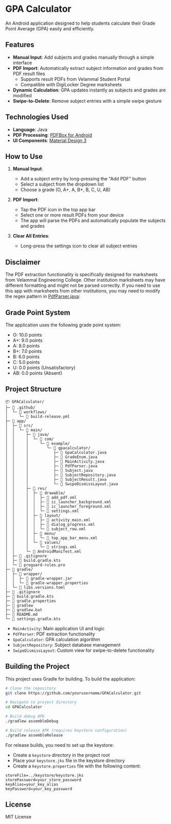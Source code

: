 # GPA Calculator

An Android application designed to help students calculate their Grade Point Average (GPA) easily and efficiently.

## Features

- **Manual Input**: Add subjects and grades manually through a simple interface
- **PDF Import**: Automatically extract subject information and grades from PDF result files
  - Supports result PDFs from Velammal Student Portal
  - Compatible with DigiLocker Degree marksheets
- **Dynamic Calculation**: GPA updates instantly as subjects and grades are modified
- **Swipe-to-Delete**: Remove subject entries with a simple swipe gesture

## Technologies Used

- **Language**: Java
- **PDF Processing**: [PDFBox for Android](https://github.com/TomRoush/PdfBox-Android)
- **UI Components**: [Material Design 3](https://m3.material.io/)

## How to Use

1. **Manual Input**:

   - Add a subject entry by long-pressing the "Add PDF" button
   - Select a subject from the dropdown list
   - Choose a grade (O, A+, A, B+, B, C, U, AB)

2. **PDF Import**:

   - Tap the PDF icon in the top app bar
   - Select one or more result PDFs from your device
   - The app will parse the PDFs and automatically populate the subjects and grades

3. **Clear All Entries**:
   - Long-press the settings icon to clear all subject entries

## Disclaimer

The PDF extraction functionality is specifically designed for marksheets from Velammal Engineering College. Other institution marksheets may have different formatting and might not be parsed correctly. If you need to use this app with marksheets from other institutions, you may need to modify the regex pattern in [PdfParser.java](app/src/main/java/com/example/gpacalculator/PdfParser.java#L49):

## Grade Point System

The application uses the following grade point system:

- O: 10.0 points
- A+: 9.0 points
- A: 8.0 points
- B+: 7.0 points
- B: 6.0 points
- C: 5.0 points
- U: 0.0 points (Unsatisfactory)
- AB: 0.0 points (Absent)

## Project Structure

```plaintext
📦 GPACalculator/
├─ 📂 .github/
│  └─ 📂 workflows/
│     └─ 📄 build-release.yml
├─ 📂 app/
│  ├─ 📂 src/
│  │  └─ 📂 main/
│  │     ├─ 📂 java/
│  │     │  └─ 📂 com/
│  │     │     └─ 📂 example/
│  │     │        └─ 📂 gpacalculator/
│  │     │           ├─ 📄 GpaCalculator.java
│  │     │           ├─ 📄 GradeEnum.java
│  │     │           ├─ 📄 MainActivity.java
│  │     │           ├─ 📄 PdfParser.java
│  │     │           ├─ 📄 Subject.java
│  │     │           ├─ 📄 SubjectRepository.java
│  │     │           ├─ 📄 SubjectResult.java
│  │     │           └─ 📄 SwipeDismissLayout.java
│  │     ├─ 📂 res/
│  │     │  ├─ 📂 drawable/
│  │     │  │  ├─ 📄 add_pdf.xml
│  │     │  │  ├─ 📄 ic_launcher_background.xml
│  │     │  │  ├─ 📄 ic_launcher_foreground.xml
│  │     │  │  └─ 📄 settings.xml
│  │     │  ├─ 📂 layout/
│  │     │  │  ├─ 📄 activity_main.xml
│  │     │  │  ├─ 📄 dialog_progress.xml
│  │     │  │  └─ 📄 subject_row.xml
│  │     │  ├─ 📂 menu/
│  │     │  │  └─ 📄 top_app_bar_menu.xml
│  │     │  └─ 📂 values/
│  │     │     └─ 📄 strings.xml
│  │     └─ 📄 AndroidManifest.xml
│  ├─ 📄 .gitignore
│  ├─ 📄 build.gradle.kts
│  └─ 📄 proguard-rules.pro
├─ 📂 gradle/
│  ├─ 📂 wrapper/
│  │  ├─ 📄 gradle-wrapper.jar
│  │  └─ 📄 gradle-wrapper.properties
│  └─ 📄 libs.versions.toml
├─ 📄 .gitignore
├─ 📄 build.gradle.kts
├─ 📄 gradle.properties
├─ 📄 gradlew
├─ 📄 gradlew.bat
├─ 📄 README.md
└─ 📄 settings.gradle.kts
```

- `MainActivity`: Main application UI and logic
- `PdfParser`: PDF extraction functionality
- `GpaCalculator`: GPA calculation algorithm
- `SubjectRepository`: Subject database management
- `SwipeDismissLayout`: Custom view for swipe-to-delete functionality

## Building the Project

This project uses Gradle for building. To build the application:

```bash
# Clone the repository
git clone https://github.com/yourusername/GPACalculator.git

# Navigate to project directory
cd GPACalculator

# Build debug APK
./gradlew assembleDebug

# Build release APK (requires keystore configuration)
./gradlew assembleRelease
```

For release builds, you need to set up the keystore:

- Create a `keystore` directory in the project root
- Place your `keystore.jks` file in the keystore directory
- Create a `keystore.properties` file with the following content:

```properties
storeFile=../keystore/keystore.jks
storePassword=your_store_password
keyAlias=your_key_alias
keyPassword=your_key_password
```

## License

MIT License
